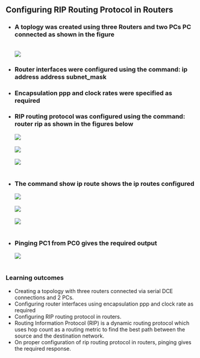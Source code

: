 ## Configuring RIP Routing Protocol in Routers
<ul>
<li><h3>A toplogy was created using three Routers and two PCs PC connected as shown in the figure</h3><br>
<img src="https://github.com/AnusreeK-2000/CN_1BM18CS017/blob/master/week6/topology.png"/><br>
</li>
<li><h3>Router interfaces were configured using the command: ip address address subnet_mask</h3></li>
<li><h3>Encapsulation ppp and clock rates were specified as required</h3></li>
<li><h3>RIP routing protocol was configured using the command: router rip as shown in the figures below</h3></li>
<img src="https://github.com/AnusreeK-2000/CN_1BM18CS017/blob/master/week6/router0_config.png" /><br>
<br>
<img src="https://github.com/AnusreeK-2000/CN_1BM18CS017/blob/master/week6/router1_config.png" /><br>
<br>
<img src="https://github.com/AnusreeK-2000/CN_1BM18CS017/blob/master/week6/router2_config.png" /><br>
<br>
<li><h3>The command show ip route shows the ip routes configured</h3></li>
<img src="https://github.com/AnusreeK-2000/CN_1BM18CS017/blob/master/week6/router0.png" /><br>
<br>
<img src="https://github.com/AnusreeK-2000/CN_1BM18CS017/blob/master/week6/router1.png" /><br>
<br>
<img src="https://github.com/AnusreeK-2000/CN_1BM18CS017/blob/master/week6/router2.png" /><br>
<br>
<li><h3>Pinging PC1 from PC0 gives the required output</h3></li>
<img src="https://github.com/AnusreeK-2000/CN_1BM18CS017/blob/master/week6/ping.png" /><br>
<br>
</ul>

### Learning outcomes
<ul>
<li>Creating a topology with three routers connected via serial DCE connections and 2 PCs.</li>
<li>Configuring router interfaces using encapsulation ppp and clock rate as required</li>
<li>Configuring RIP routing protocol in routers.</li>
<li>Routing Information Protocol (RIP) is a dynamic routing protocol which uses hop count as a routing metric to find the best path between the source and the destination network.</li>
<li>On proper configuration of rip routing protocol in routers, pinging gives the required response.</li>
</ul>
